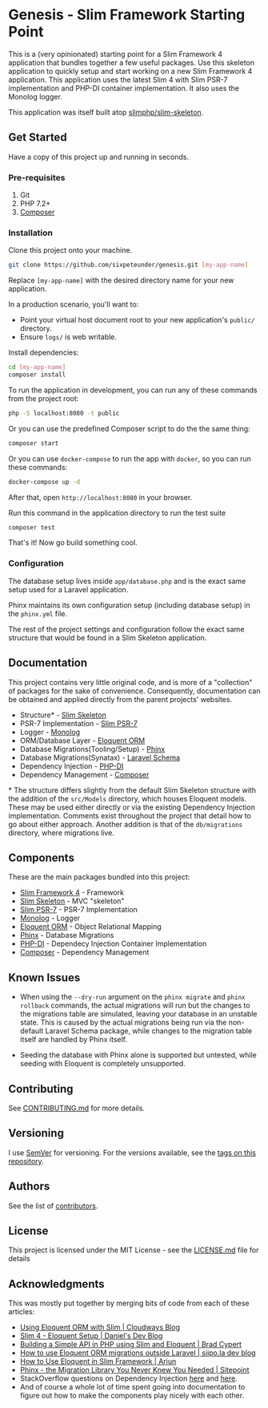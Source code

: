 # Genesis - Slim Framework Starting Point

This is a (very opinionated) starting point for a Slim Framework 4 application that bundles together a few useful packages. Use this skeleton application to quickly setup and start working on a new Slim Framework 4 application. This application uses the latest Slim 4 with Slim PSR-7 implementation and PHP-DI container implementation. It also uses the Monolog logger.

This application was itself built atop [slimphp/slim-skeleton](https://github.com/slim/slim-skeleton).

## Get Started

Have a copy of this project up and running in seconds.

### Pre-requisites

1. Git
2. PHP 7.2+
3. [Composer](https://getcomposer.org)

### Installation

Clone this project onto your machine.

```bash
git clone https://github.com/sixpeteunder/genesis.git [my-app-name]
```

Replace `[my-app-name]` with the desired directory name for your new application. 

In a production scenario, you'll want to:

* Point your virtual host document root to your new application's `public/` directory.
* Ensure `logs/` is web writable.

Install dependencies:
```bash
cd [my-app-name]
composer install 
```

To run the application in development, you can run any of these commands from the project root:

```bash
php -S localhost:8080 -t public
```

Or you can use the predefined Composer script to do the the same thing:
```bash
composer start
```

Or you can use `docker-compose` to run the app with `docker`, so you can run these commands:
```bash
docker-compose up -d
```
After that, open `http://localhost:8080` in your browser.

Run this command in the application directory to run the test suite

```bash
composer test
```

That's it! Now go build something cool.

### Configuration

The database setup lives inside `app/database.php` and is the exact same setup used for a Laravel application.

Phinx maintains its own configuration setup (including database setup) in the `phinx.yml` file.

The rest of the project settings and configuration follow the exact same structure that would be found in a Slim Skeleton application.

## Documentation

This project contains very little original code, and is more of a "collection" of packages for the sake of convenience.
Consequently, documentation can be obtained and applied directly from the parent projects' websites.

* Structure* - [Slim Skeleton](https://github.com/slimphp/Slim-Skeleton/blob/master/README.md)
* PSR-7 Implementation - [Slim PSR-7](https://github.com/slimphp/Slim-Psr7/blob/master/README.md)
* Logger - [Monolog](https://seldaek.github.io/monolog/)
* ORM/Database Layer - [Eloquent ORM](https://laravel.com/docs/7.x/eloquent)
* Database Migrations(Tooling/Setup) - [Phinx](https://phinx.org)
* Database Migrations(Synatax) - [Laravel Schema](https://laravel.com/docs/7.x/migrations)
* Dependency Injection - [PHP-DI](https://php-di.org/)
* Dependency Management - [Composer](https://www.getcomposer.org)

\* The structure differs slightly from the default Slim Skeleton structure with the addition of the `src/Models` directory, which houses Eloquent models. These may be used either directly or via the existing Dependency Injection implementation. Comments exist throughout the project that detail how to go about either approach. Another addition is that of the `db/migrations` directory, where migrations live.

## Components

These are the main packages bundled into this project:

* [Slim Framework 4](https://slimframework.com) - Framework 
* [Slim Skeleton](https://github.com/slimphp/Slim-Skeleton/blob/master/README.md) - MVC "skeleton"
* [Slim PSR-7](https://github.com/slimphp/Slim-Psr7/blob/master/README.md) - PSR-7 Implementation
* [Monolog](https://seldaek.github.io/monolog/) - Logger
* [Eloquent ORM](https://laravel.com/docs/7.x/eloquent) - Object Relational Mapping
* [Phinx](https://phinx.org) - Database Migrations
* [PHP-DI](https://php-di.org/) - Dependecy Injection Container Implementation
* [Composer](https://www.getcomposer.org) - Dependency Management

## Known Issues

* When using the `--dry-run` argument on the ```phinx migrate``` and ```phinx rollback``` commands, the actual migrations will run but the changes to the migrations table are simulated, leaving your database in an unstable state. This is caused by the actual migrations being run via the non-default Laravel Schema package, while changes to the migration table itself are handled by Phinx itself.

* Seeding the database with Phinx alone is supported but untested, while seeding with Eloquent is completely unsupported.

## Contributing

See [CONTRIBUTING.md](CONTRIBUTING.md) for more details.

## Versioning

I use [SemVer](http://semver.org/) for versioning. For the versions available, see the [tags on this repository](https://github.com/sixpeteunder/genesis/tags). 

## Authors

See the list of [contributors](https://github.com/sixpeteunder/genesis/contributors).

## License

This project is licensed under the MIT License - see the [LICENSE.md](LICENSE.md) file for details

## Acknowledgments

This was mostly put together by merging bits of code from each of these articles:

* [Using Eloquent ORM with Slim | Cloudways Blog](https://www.cloudways.com/blog/using-eloquent-orm-with-slim/)
* [Slim 4 - Eloquent Setup | Daniel's Dev Blog](https://odan.github.io/2019/12/03/slim4-eloquent.html)
* [Building a Simple API in PHP using Slim and Eloquent | Brad Cypert](https://www.bradcypert.com/building-a-restful-api-in-php-using-slim-eloquent/)
* [How to use Eloquent ORM migrations outside Laravel | siipo.la dev blog](https://siipo.la/blog/how-to-use-eloquent-orm-migrations-outside-laravel)
* [How to Use Eloquent in Slim Framework | Arjun](https://arjunphp.com/use-eloquent-slim-framework/)
* [Phinx - the Migration Library You Never Knew You Needed | Sitepoint](https://www.sitepoint.com/phinx-the-migration-library-you-never-knew-you-needed/)
* StackOverflow questions on Dependency Injection [here](https://stackoverflow.com/questions/57238368/which-is-the-correct-way-to-use-dependency-container) and [here](https://stackoverflow.com/questions/60223152/slim-4-use-a-container-to-share-db-connection-with-models-and-controllers-witho).
* And of course a whole lot of time spent going into documentation to figure out how to make the components play nicely with each other. 
